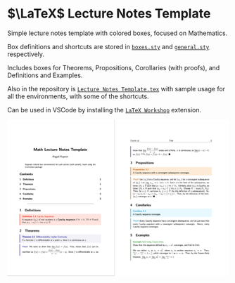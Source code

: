 # $\LaTeX$ Lecture Notes Template

Simple lecture notes template with colored boxes, focused on Mathematics.

Box definitions and shortcuts are stored in [`boxes.sty`](packages/boxes.sty) and [`general.sty`](packages/general.sty) respectively.

Includes boxes for Theorems, Propositions, Corollaries (with proofs), and Definitions and Examples.

Also in the repository is [`Lecture Notes Template.tex`](Lecture%20Notes%20Template.tex) with sample usage for all the environments, with some of the shortcuts.

Can be used in VSCode by installing the [`LaTeX Workshop`](https://marketplace.visualstudio.com/items?itemName=James-Yu.latex-workshop) extension.

![Sample Image](/Sample.jpg)
